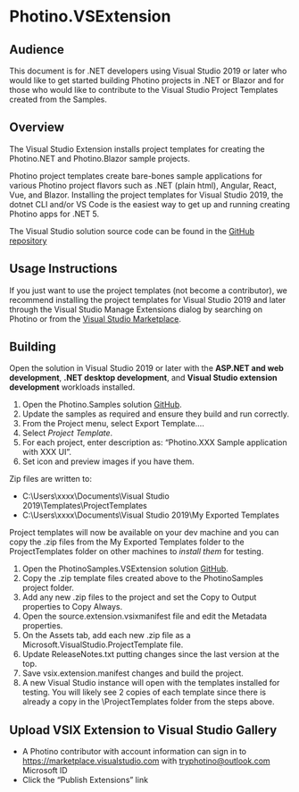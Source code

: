 # Photino.VSExtension

## Audience
This document is for .NET developers using Visual Studio 2019 or later who would like to get started building Photino projects in .NET or Blazor and for those who would like to contribute to the Visual Studio Project Templates created from the Samples.

## Overview
The Visual Studio Extension installs project templates for creating the Photino.NET and Photino.Blazor sample projects.

Photino project templates create bare-bones sample applications for various Photino project flavors such as .NET (plain html), Angular, React, Vue, and Blazor. Installing the project templates for Visual Studio 2019, the dotnet CLI and/or VS Code is the easiest way to get up and running creating Photino apps for .NET 5.

The Visual Studio solution source code can be found in the [GitHub repository]( https://github.com/tryphotino/photino.VSExtension )

## Usage Instructions 
If you just want to use the project templates (not become a contributor), we recommend installing the project templates for Visual Studio 2019 and later through the Visual Studio Manage Extensions dialog by searching on Photino or from the [Visual Studio Marketplace]( https://marketplace.visualstudio.com/items?itemName=TryPhotino.PhotinoSamplesVSExtension ).

## Building
Open the solution in Visual Studio 2019 or later with the **ASP.NET and web development**, **.NET desktop development**, and **Visual Studio extension development** workloads installed.

1.	Open the Photino.Samples solution [GitHub]( https://github.com/tryphotino/photino.Samples ).
2.	Update the samples as required and ensure they build and run correctly.
3.	From the Project menu, select Export Template…. 
4.  Select *Project Template*.
5.	For each project, enter description as: “Photino.XXX Sample application with XXX UI”.
6.	Set icon and preview images if you have them.

Zip files are written to:
* C:\Users\xxxx\Documents\Visual Studio 2019\Templates\ProjectTemplates
* C:\Users\xxxx\Documents\Visual Studio 2019\My Exported Templates

Project templates will now be available on your dev machine and you can copy the .zip files from the My Exported Templates folder to the ProjectTemplates folder on other machines to *install them* for testing.

1.	Open the PhotinoSamples.VSExtension solution [GitHub]( https://github.com/tryphotino/PhotinoSamples.VSExtension ).
2.	Copy the .zip template files created above to the PhotinoSamples project folder.
3.	Add any new .zip files to the project and set the Copy to Output properties to Copy Always.
4.	Open the source.extension.vsixmanifest file and edit the Metadata properties.
5.	On the Assets tab, add each new .zip file as a Microsoft.VisualStudio.ProjectTemplate file.
6.	Update ReleaseNotes.txt putting changes since the last version at the top.
7.	Save vsix.extension.manifest changes and build the project.
8.	A new Visual Studio instance will open with the templates installed for testing. You will likely see 2 copies of each template since there is already a copy in the \ProjectTemplates folder from the steps above.

## Upload VSIX Extension to Visual Studio Gallery
* A Photino contributor with account information can sign in to https://marketplace.visualstudio.com with tryphotino@outlook.com Microsoft ID
* Click the “Publish Extensions” link


